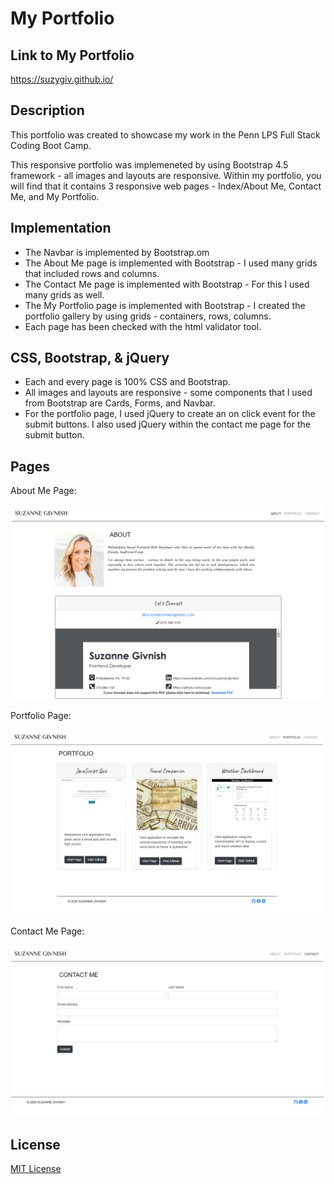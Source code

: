 # My Portfolio

## Link to My Portfolio
https://suzygiv.github.io/

## Description

This portfolio was created to showcase my work in the Penn LPS Full Stack Coding Boot Camp.

This responsive portfolio was implemeneted by using Bootstrap 4.5 framework - all images and layouts are responsive. Within my portfolio, you will find that it contains 3 responsive web pages - Index/About Me, Contact Me, and My Portfolio. 

## Implementation

- The Navbar is implemented by Bootstrap.om 
- The About Me page is implemented with Bootstrap - I used many grids that included rows and columns.
- The Contact Me page is implemented with Bootstrap - For this I used many grids as well.
- The My Portfolio page is implemented with Bootstrap - I created the portfolio gallery by using grids - containers, rows, columns.
- Each page has been checked with the html validator tool.

## CSS, Bootstrap, & jQuery

- Each and every page is 100% CSS and Bootstrap.
- All images and layouts are responsive - some components that I used from Bootstrap are Cards, Forms, and Navbar. 
- For the portfolio page, I used jQuery to create an on click event for the submit buttons. I also used jQuery within the contact me page for the submit button.

## Pages

About Me Page:

![About Me screenshot](https://github.com/suzygiv/suzygiv.github.io/blob/master/images/about-me-landing-page.PNG)

Portfolio Page:

![Portfolio screenshot](https://github.com/suzygiv/suzygiv.github.io/blob/master/images/portfolio-page.PNG)

Contact Me Page:

![Contact Me screenshot](https://github.com/suzygiv/suzygiv.github.io/blob/master/images/contact-page.PNG)


## License
[MIT License](http://opensource.org/licenses/mit-license.php)
